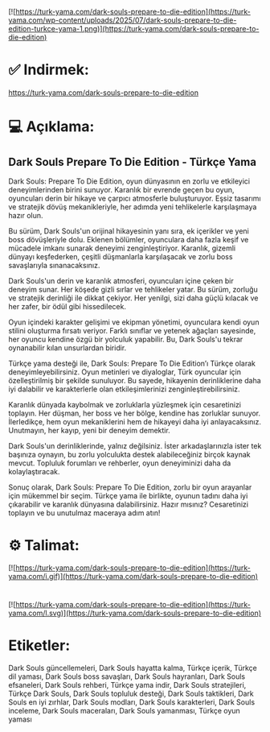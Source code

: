 [![https://turk-yama.com/dark-souls-prepare-to-die-edition](https://turk-yama.com/wp-content/uploads/2025/07/dark-souls-prepare-to-die-edition-turkce-yama-1.png)](https://turk-yama.com/dark-souls-prepare-to-die-edition)
# ✅ Indirmek:
https://turk-yama.com/dark-souls-prepare-to-die-edition
# 💻 Açıklama:
## Dark Souls Prepare To Die Edition - Türkçe Yama

Dark Souls: Prepare To Die Edition, oyun dünyasının en zorlu ve etkileyici deneyimlerinden birini sunuyor. Karanlık bir evrende geçen bu oyun, oyuncuları derin bir hikaye ve çarpıcı atmosferle buluşturuyor. Eşsiz tasarımı ve stratejik dövüş mekanikleriyle, her adımda yeni tehlikelerle karşılaşmaya hazır olun.

Bu sürüm, Dark Souls'un orijinal hikayesinin yanı sıra, ek içerikler ve yeni boss dövüşleriyle dolu. Eklenen bölümler, oyunculara daha fazla keşif ve mücadele imkanı sunarak deneyimi zenginleştiriyor. Karanlık, gizemli dünyayı keşfederken, çeşitli düşmanlarla karşılaşacak ve zorlu boss savaşlarıyla sınanacaksınız.

Dark Souls'un derin ve karanlık atmosferi, oyuncuları içine çeken bir deneyim sunar. Her köşede gizli sırlar ve tehlikeler yatar. Bu sürüm, zorluğu ve stratejik derinliği ile dikkat çekiyor. Her yenilgi, sizi daha güçlü kılacak ve her zafer, bir ödül gibi hissedilecek.

Oyun içindeki karakter gelişimi ve ekipman yönetimi, oyunculara kendi oyun stilini oluşturma fırsatı veriyor. Farklı sınıflar ve yetenek ağaçları sayesinde, her oyuncu kendine özgü bir yolculuk yapabilir. Bu, Dark Souls'u tekrar oynanabilir kılan unsurlardan biridir.

Türkçe yama desteği ile, Dark Souls: Prepare To Die Edition’ı Türkçe olarak deneyimleyebilirsiniz. Oyun metinleri ve diyaloglar, Türk oyuncular için özelleştirilmiş bir şekilde sunuluyor. Bu sayede, hikayenin derinliklerine daha iyi dalabilir ve karakterlerle olan etkileşimlerinizi zenginleştirebilirsiniz.

Karanlık dünyada kaybolmak ve zorluklarla yüzleşmek için cesaretinizi toplayın. Her düşman, her boss ve her bölge, kendine has zorluklar sunuyor. İlerledikçe, hem oyun mekaniklerini hem de hikayeyi daha iyi anlayacaksınız. Unutmayın, her kayıp, yeni bir deneyim demektir.

Dark Souls'un derinliklerinde, yalnız değilsiniz. İster arkadaşlarınızla ister tek başınıza oynayın, bu zorlu yolculukta destek alabileceğiniz birçok kaynak mevcut. Topluluk forumları ve rehberler, oyun deneyiminizi daha da kolaylaştıracak.

Sonuç olarak, Dark Souls: Prepare To Die Edition, zorlu bir oyun arayanlar için mükemmel bir seçim. Türkçe yama ile birlikte, oyunun tadını daha iyi çıkarabilir ve karanlık dünyasına dalabilirsiniz. Hazır mısınız? Cesaretinizi toplayın ve bu unutulmaz maceraya adım atın!
# ⚙️ Talimat:
[![https://turk-yama.com/dark-souls-prepare-to-die-edition](https://turk-yama.com/i.gif)](https://turk-yama.com/dark-souls-prepare-to-die-edition)
#
[![https://turk-yama.com/dark-souls-prepare-to-die-edition](https://turk-yama.com/l.svg)](https://turk-yama.com/dark-souls-prepare-to-die-edition)
# Etiketler:
Dark Souls güncellemeleri, Dark Souls hayatta kalma, Türkçe içerik, Türkçe dil yaması, Dark Souls boss savaşları, Dark Souls hayranları, Dark Souls efsaneleri, Dark Souls rehberi, Türkçe yama indir, Dark Souls stratejileri, Türkçe Dark Souls, Dark Souls topluluk desteği, Dark Souls taktikleri, Dark Souls en iyi zırhlar, Dark Souls modları, Dark Souls karakterleri, Dark Souls inceleme, Dark Souls maceraları, Dark Souls yamanması, Türkçe oyun yaması


